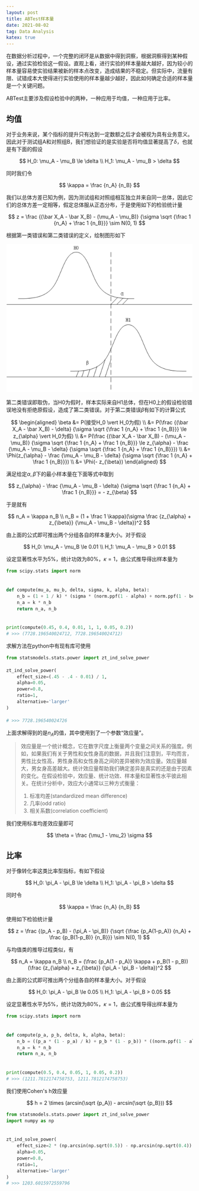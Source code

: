 ```yaml
---
layout: post
title: ABTest样本量
date: 2021-08-02
tag: Data Analysis
katex: true
---
```


在数据分析过程中，一个完整的闭环是从数据中得到洞察，根据洞察得到某种假设，通过实验检验这一假设。直观上看，进行实验的样本量越大越好，因为较小的样本量容易使实验结果被新的样本点改变，造成结果的不稳定。但实际中，流量有限、试错成本大使得进行实验使用的样本量越少越好，因此如何确定合适的样本量是一个关键问题。

ABTest主要涉及假设检验中的两种，一种应用于均值，一种应用于比率。

## 均值

对于业务来说，某个指标的提升只有达到一定数额之后才会被视为具有业务意义。因此对于测试组A和对照组B，我们想验证的是实验是否将均值显著提高了$\delta$，也就是有下面的假设

$$
H_0: \mu_A - \mu_B \le \delta \\
H_1: \mu_A - \mu_B > \delta
$$

同时我们令

$$
\kappa = \frac {n_A} {n_B}
$$

我们以总体方差已知为例，因为测试组和对照组相互独立并来自同一总体，因此它们的总体方差一定相等，假定总体服从正态分布，于是使用如下的检验统计量

$$
z = \frac {(\bar X_A - \bar X_B) - (\mu_A - \mu_B)} {\sigma \sqrt {\frac 1 {n_A} + \frac 1 {n_B}}} \sim N(0, 1)
$$

根据第一类错误和第二类错误的定义，绘制图形如下

![](/assets/2021-08-02-abtest-sample-size-1.png)

第二类错误即取伪，当H0为假时，样本实际来自H1总体，但在H0上的假设检验错误地没有拒绝原假设，造成了第二类错误。对于第二类错误$\beta$有如下的计算公式

$$
\begin{aligned}
\beta &= P(接受H_0 \vert H_0为假) \\
&= P(\frac {(\bar X_A - \bar X_B) - \delta} {\sigma \sqrt {\frac 1 {n_A} + \frac 1 {n_B}}} \le z_{\alpha} \vert H_0为假) \\
&= P(\frac {(\bar X_A - \bar X_B) - (\mu_A - \mu_B)} {\sigma \sqrt {\frac 1 {n_A} + \frac 1 {n_B}}} \le z_{\alpha} - \frac {\mu_A - \mu_B - \delta} {\sigma \sqrt {\frac 1 {n_A} + \frac 1 {n_B}}}) \\
&= \Phi(z_{\alpha} - \frac {\mu_A - \mu_B - \delta} {\sigma \sqrt {\frac 1 {n_A} + \frac 1 {n_B}}}) \\
&= \Phi(- z_{\beta})
\end{aligned}
$$

满足给定$\alpha, \beta$下的最小样本量在下面等式中取到

$$
z_{\alpha} - \frac {\mu_A - \mu_B - \delta} {\sigma \sqrt {\frac 1 {n_A} + \frac 1 {n_B}}} = - z_{\beta}
$$

于是就有

$$
n_A = \kappa n_B \\
n_B = (1 + \frac 1 \kappa)(\sigma \frac {z_{\alpha} + z_{\beta}} {\mu_A - \mu_B - \delta})^2
$$

由上面的公式即可推出两个分组各自的样本量大小。对于假设

$$
H_0: \mu_A - \mu_B \le 0.01 \\
H_1: \mu_A - \mu_B > 0.01
$$

设定显著性水平为5%，统计功效为80%，$\kappa = 1$，由公式推导得出样本量为

```python
from scipy.stats import norm


def compute(mu_a, mu_b, delta, sigma, k, alpha, beta):
    n_b = (1 + 1 / k) * (sigma * (norm.ppf(1 - alpha) + norm.ppf(1 - beta)) / (mu_a - mu_b - delta)) ** 2
    n_a = k * n_b
    return n_a, n_b


print(compute(0.45, 0.4, 0.01, 1, 1, 0.05, 0.2))
# >>> (7728.196540024712, 7728.196540024712)
```

求解方法在python中有现有库可使用

```python
from statsmodels.stats.power import zt_ind_solve_power

zt_ind_solve_power(
    effect_size=(.45 - .4 - 0.01) / 1,
    alpha=0.05,
    power=0.8,
    ratio=1,
    alternative='larger'
)

# >>> 7728.196540024726
```

上面求解得到的是$n_A$的值，其中使用到了一个参数“效应量”。

> 效应量是一个统计概念，它在数字尺度上衡量两个变量之间关系的强度。例如，如果我们有关于男性和女性身高的数据，并且我们注意到，平均而言，男性比女性高，男性身高和女性身高之间的差异被称为效应量。效应量越大，男女身高差越大。统计效应量帮助我们确定差异是真实的还是由于因素的变化。在假设检验中，效应量、统计功效、样本量和显著性水平彼此相关。在统计分析中，效应大小通常以三种方式衡量：
>
> 1. 标准均差(standardized mean difference)
> 2. 几率(odd ratio)
> 3. 相关系数(correlation coefficient)

我们使用标准均差效应量即可

$$
\theta = \frac {\mu_1 - \mu_2} \sigma
$$

## 比率

对于像转化率这类比率型指标，有如下假设

$$
H_0: \pi_A - \pi_B \le \delta \\
H_1: \pi_A - \pi_B > \delta
$$

同时令

$$
\kappa = \frac {n_A} {n_B}
$$

使用如下检验统计量

$$
z = \frac {(p_A - p_B) - (\pi_A - \pi_B)} {\sqrt {\frac {p_A(1-p_A)} {n_A} + \frac {p_B(1-p_B)} {n_B}}} \sim N(0, 1)
$$

与均值类的推导过程类似，有

$$
n_A = \kappa n_B \\
n_B = (\frac {p_A(1 - p_A)} \kappa + p_B(1 - p_B))(\frac {z_{\alpha} + z_{\beta}} {\pi_A - \pi_B - \delta})^2
$$

由上面的公式即可推出两个分组各自的样本量大小。对于假设

$$
H_0: \pi_A - \pi_B \le 0.05 \\
H_1: \pi_A - \pi_B > 0.05
$$

设定显著性水平为5%，统计功效为80%，$\kappa = 1$，由公式推导得出样本量为

```python
from scipy.stats import norm


def compute(p_a, p_b, delta, k, alpha, beta):
    n_b = ((p_a * (1 - p_a) / k) + p_b * (1 - p_b)) * ((norm.ppf(1 - alpha) + norm.ppf(1 - beta)) / (p_a - p_b - delta)) ** 2
    n_a = k * n_b
    return n_a, n_b


print(compute(0.5, 0.4, 0.05, 1, 0.05, 0.2))
# >>> (1211.7812174758753, 1211.7812174758753)
```

我们使用Cohen's h效应量

$$
h = 2 \times (arcsin(\sqrt {p_A}) - arcsin(\sqrt {p_B}))
$$

```python
from statsmodels.stats.power import zt_ind_solve_power
import numpy as np


zt_ind_solve_power(
    effect_size=2 * (np.arcsin(np.sqrt(0.5)) - np.arcsin(np.sqrt(0.4)) - 0.05),
    alpha=0.05,
    power=0.8,
    ratio=1,
    alternative='larger'
)
# >>> 1203.6015972559796
```

